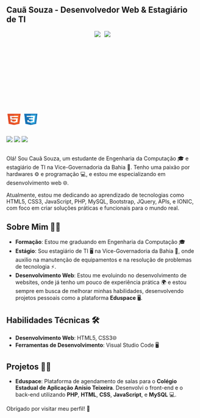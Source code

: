 ## Cauã Souza - Desenvolvedor Web & Estagiário de TI

<div style="display: flex; justify-content: center; gap: 10px;">
     <img height=200 src="https://github-readme-stats.vercel.app/api?username=cauaszdev&show_icons=true&theme=chartreuse-dark"/>
     <img height=200 src="https://github-readme-stats.vercel.app/api/top-langs/?username=anuraghazra&layout=compact&theme=chartreuse-dark"/>
</div>

<div style="display: inline_block"><br>
  <img align="center" alt="Rafa-HTML" height="30" width="40" src="https://raw.githubusercontent.com/devicons/devicon/master/icons/html5/html5-original.svg">
  <img align="center" alt="Rafa-CSS" height="30" width="40" src="https://raw.githubusercontent.com/devicons/devicon/master/icons/css3/css3-original.svg">
</div>
  
  ##
 
<div> 
  <a href="https://instagram.com/sz.07_" target="_blank"><img src="https://img.shields.io/badge/-Instagram-%23E4405F?style=for-the-badge&logo=instagram&logoColor=white" target="_blank"></a>
  <a href = "mailto:cauaszdev@gmail.com"><img src="https://img.shields.io/badge/-Gmail-%23333?style=for-the-badge&logo=gmail&logoColor=white" target="_blank"></a>
  <a href="https://www.linkedin.com/in/cauaszdev" target="_blank"><img src="https://img.shields.io/badge/-LinkedIn-%230077B5?style=for-the-badge&logo=linkedin&logoColor=white" target="_blank"></a> 
  
</div>

##
Olá! Sou Cauã Souza, um estudante de Engenharia da Computação 🎓 e estagiário de TI na Vice-Governadoria da Bahia 🏢. Tenho uma paixão por hardwares ⚙️ e programação 💻, e estou me especializando em desenvolvimento web 🌐.

Atualmente, estou me dedicando ao aprendizado de tecnologias como HTML5, CSS3, JavaScript, PHP, MySQL, Bootstrap, JQuery, APIs, e IONIC, com foco em criar soluções práticas e funcionais para o mundo real.

## Sobre Mim 👨‍💻

- **Formação**: Estou me graduando em Engenharia da Computação 🎓
- **Estágio**: Sou estagiário de TI 🖥️ na Vice-Governadoria da Bahia 🏢, onde auxilio na manutenção de equipamentos e na resolução de problemas de tecnologia ⚡.
- **Desenvolvimento Web**: Estou me evoluindo no desenvolvimento de websites, onde já tenho um pouco de experiência prática 🌍 e estou sempre em busca de melhorar minhas habilidades, desenvolvendo projetos pessoais como a plataforma **Eduspace** 🖥️.

## Habilidades Técnicas 🛠️

- **Desenvolvimento Web**: HTML5, CSS3🌐
- **Ferramentas de Desenvolvimento**: Visual Studio Code 🖥️

## Projetos 🧑‍💻

- **Eduspace**: Plataforma de agendamento de salas para o **Colégio Estadual de Aplicação Anísio Teixeira**. Desenvolvi o front-end e o back-end utilizando **PHP**, **HTML**, **CSS**, **JavaScript**, e **MySQL** 💻.

Obrigado por visitar meu perfil! 🚀
